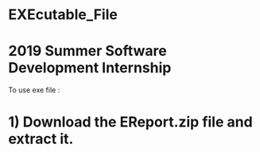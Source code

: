 # EXEcutable_File
# <b>2019 Summer Software Development Internship</b>
<h> To use exe file :<h>
# <b> 1) Download the EReport.zip file and extract it.</b>
